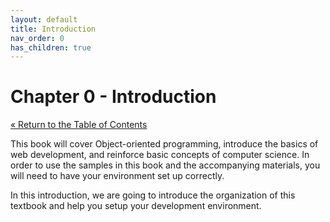 ```yaml
---
layout: default
title: Introduction
nav_order: 0
has_children: true
---
```


# Chapter 0 - Introduction

[&laquo; Return to the Table of Contents](../../index.md)

  This book will cover Object-oriented programming, introduce the basics of web development, and reinforce basic concepts of computer science.  In order to use the samples in this book and the accompanying materials, you will need to have your environment set up correctly.

In this introduction, we are going to introduce the organization of this textbook and help you setup your development environment.

